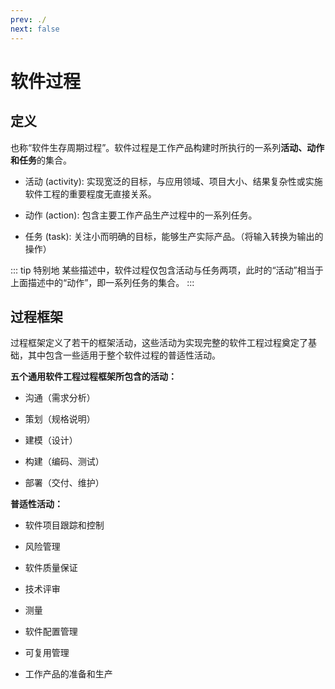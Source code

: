 ```yaml
---
prev: ./
next: false
---
```


# 软件过程

## 定义
也称“软件生存周期过程”。软件过程是工作产品构建时所执行的一系列**活动、动作和任务**的集合。

+ 活动 (activity): 实现宽泛的目标，与应用领域、项目大小、结果复杂性或实施软件工程的重要程度无直接关系。  

+ 动作 (action): 包含主要工作产品生产过程中的一系列任务。  

+ 任务 (task): 关注小而明确的目标，能够生产实际产品。（将输入转换为输出的操作）

::: tip 特别地
某些描述中，软件过程仅包含活动与任务两项，此时的“活动”相当于上面描述中的“动作”，即一系列任务的集合。
:::

## 过程框架
过程框架定义了若干的框架活动，这些活动为实现完整的软件工程过程奠定了基础，其中包含一些适用于整个软件过程的普适性活动。

**五个通用软件工程过程框架所包含的活动：**
+ 沟通（需求分析）

+ 策划（规格说明）

+ 建模（设计）

+ 构建（编码、测试）

+ 部署（交付、维护）

**普适性活动：**
+ 软件项目跟踪和控制

+ 风险管理

+ 软件质量保证

+ 技术评审

+ 测量

+ 软件配置管理

+ 可复用管理

+ 工作产品的准备和生产